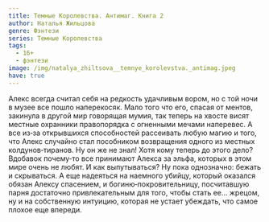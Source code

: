 ```yaml
---
title: Темные Королевства. Антимаг. Книга 2
author: Наталья Жильцова
genre: Фэнтези
series: Темные Королевства
tags:
  - 16+
  - фэнтези
image: /img/natalya_zhiltsova__temnye_korolevstva._antimag.jpeg
have: true
---
```

Алекс всегда считал себя на редкость удачливым вором, но с той ночи в музее все пошло наперекосяк. Мало того что его, спасая от ментов, закинула в другой мир говорящая мумия, так теперь на хвосте висят местные охранники правопорядка с огненными мечами наперевес. А все из‑за открывшихся способностей рассеивать любую магию и того, что Алекс случайно стал пособником возвращения одного из местных колдунов‑тиранов. Ну он же не знал! Хотя кому теперь до этого дело? Вдобавок почему‑то все принимают Алекса за эльфа, которых в этом мире очень не любят. И как выпутываться? Ну пока однозначно: бежать и скрываться. А еще надеяться на наемного убийцу, который оказался обязан Алексу спасением, и богиню‑покровительницу, посчитавшую парня достаточно привлекательным для того, чтобы стать ее… жрецом, ну и на собственную интуицию, которая не устает убеждать, что самое плохое еще впереди.